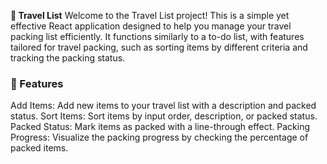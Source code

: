**🧳 Travel List**
Welcome to the Travel List project! This is a simple yet effective React application designed to help you manage your travel packing list efficiently. It functions similarly to a to-do list, with features tailored for travel packing, such as sorting items by different criteria and tracking the packing status.

### 🚀 Features
Add Items: Add new items to your travel list with a description and packed status.
Sort Items: Sort items by input order, description, or packed status.
Packed Status: Mark items as packed with a line-through effect.
Packing Progress: Visualize the packing progress by checking the percentage of packed items.
